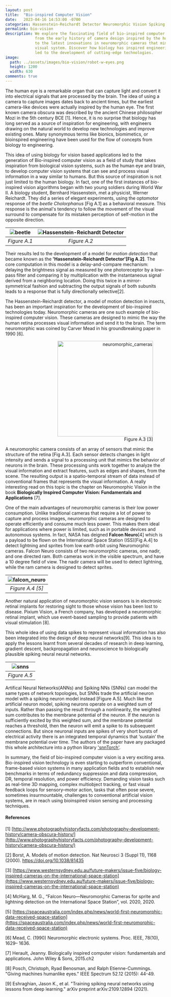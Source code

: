 ```yaml
---
layout: post
title:  "Bio-inspired Computer Vision"
date:   2023-04-16 14:53:00 -0700
categories: Hassenstein-Reichardt Detector Neuromorphic Vision Spiking Neural Networks snn
permalink: bio-vision
description: We explore the fascinating field of bio-inspired computer vision, 
             from the early history of camera design inspired by the human eye, 
             to the latest innovations in neuromorphic cameras that mimic the 
             visual system. Discover how biology has inspired engineering and 
             led to the development of cutting-edge technologies. 
image:
  path: ../assets/images/bio-vision/robot-w-eyes.png
  height: 1200
  width: 630
comments: true
---
```


The human eye is a remarkable organ that can capture light and convert it into 
electrical signals that are processed by the brain. The idea of using a camera 
to capture images dates back to ancient times, but the earliest camera-like 
devices were actually inspired by the human eye. The first known camera obscura 
was described by the ancient Chinese philosopher Mozi in the 5th century BCE [1].
Hence, it is no surprise that biology has long served as a source of 
inspiration for engineering, with engineers drawing on the natural world to 
develop new technologies and improve existing ones. Many synonymous terms like 
bionics, biomimetics, or bioinspired engineering have been used for the flow of 
concepts from biology to engineering.

This idea of using biology for vision based applications led to the generation 
of Bio-inspired computer vision as a field of study that takes inspiration from 
biological vision systems, such as the human eye and brain, to develop computer 
vision systems that can see and process visual information in a way similar to 
humans. But this source of inspiration is not just limited to the human biology.
In fact, one of the first instances of bio-inspired vision algorithms began with
two young soldiers during World War II. A biology student, Bernhard Hassenstein, 
met a physicist, Werner Reichardt. They did a series of elegant experiments, 
using the optomotor response of the *beetle Cholorphanus* [Fig A.1] as a behavioral 
measure. This response is the animal's tendency to follow the movement of the 
visual surround to compensate for its mistaken perception of self-motion in the
opposite direction. 

| ![beetle](../assets/images/bio-vision/beetle.webp "Figure A.1") | ![Hassenstein-Reichardt Detector](../assets/images/bio-vision/hrd.webp "Figure A.2") |
|:--:| :--:| 
| *Figure A.1* | *Figure A.2* |

Their results led to the development of a model for *motion 
detection* that became known as the <strong>'Hassenstein-Reichardt Detector'[Fig A.2]</strong>. The core 
computation in this model is a delay-and-compare mechanism: delaying the 
brightness signal as measured by one photoreceptor by a low-pass filter and 
comparing it by multiplication with the instantaneous signal derived from a 
neighboring location. Doing this twice in a mirror-symmetrical fashion and 
subtracting the output signals of both subunits leads to a response that is 
fully directionally selective[2]. 

The Hassenstein-Reichardt detector, a model of motion detection in insects, has 
been an important inspiration for the development of bio-inspired technologies 
today. Neuromorphic cameras are one such example of bio-inspired computer 
vision. These cameras are designed to mimic the way the human retina processes 
visual information and send it to the brain. The term neuromorphic was coined
by Carver Mead in his groundbreaking paper in 1990 [6].

<figure class="neuromorphic" align="right">
    <img src="../assets/images/bio-vision/neuromorphic.jpg" alt="neuromorphic_cameras" width="300"/>
    <figcaption>Figure A.3 [3]</figcaption>
</figure>

A neuromorphic camera consists of an array of sensors that mimic the structure 
of the retina [Fig A.3]. Each sensor detects changes in light intensity and sends a 
signal to a processing unit that mimics the behavior of neurons in the brain. 
These processing units work together to analyze the visual information and 
extract features, such as edges and shapes, from the scene. The resulting 
output is a spatio-temporal stream of data instead of conventional frames
that represents the visual information. A really interesting read on this topic 
is the chapter on Neuromorphic Vision in the book <strong>Biologically Inspired 
Computer Vision: Fundamentals and Applications</strong> [7].

One of the main advantages of neuromorphic cameras is their low power 
consumption. Unlike traditional cameras that require a lot of power to capture 
and process images, neuromorphic cameras are designed to operate efficiently and
consume much less power. This makes them ideal for applications where power is 
limited, such as in portable devices and autonomous systems. In fact, NASA has 
deigned <strong>Falcon Neuro</strong>[4] which is a payload to be flown on the International 
Space Station (ISS)[Fig A.4] to detect lightning and sprites from low earth orbit using 
Neuromorphic cameras. Falcon Neuro consists of two neuromorphic cameras, 
one nadir, and one directed ram. Both cameras work in the visible spectrum, and 
have a 10 degree field of view. The nadir camera will be used to detect 
lightning, while the ram camera is designed to detect sprites. 

| ![falcon_neuro](../assets/images/bio-vision/Project%20Falcon%20Neuro%20NASA.jpg "Figure A.4") | 
|:--:| 
| *Figure A.4 [5]* |

Another natural application of neuromorphic vision sensors is in electronic 
retinal implants for restoring sight to those whose vision has been lost to 
disease. Pixium Vision, a French company, has developed a neuromorphic 
retinal implant, which use event-based sampling to provide patients with visual 
stimulation [8]. 

This whole idea of using data spikes to represent visual information has also 
been integrated into the design of deep neural networks[9]. This idea is to 
apply the lessons learnt from several decades of research in deep learning, 
gradient descent, backpropagation and neuroscience to biologically plausible 
spiking neural neural networks.

| ![snns](../assets/images/bio-vision/spike_excite_alpha_ps2.gif "Figure A.5") | 
|:--:| 
| *Figure A.5* |


Artifical Neural Networks(ANNs) and Spiking NNs (SNNs) can model the same types 
of network topologies, but SNNs trade the artificial neuron model with a 
spiking neuron model instead [Figure A.5]. Much like the artificial neuron 
model, spiking neurons operate on a weighted sum of inputs. Rather than passing
the result through a nonlinearity, the weighted sum contributes to the 
membrane potential of the neuron. If the neuron is sufficiently excited by this 
weighted sum, and the membrane potential reaches a threshold, then the neuron 
will emit a spike to its subsequent connections. But since neuronal inputs are 
spikes of very short bursts of electrical activity there is an integrated 
temporal dynamics that ‘sustain’ the membrane potential over time. The authors
of the paper have any packaged this whole architecture into a python library
['snnTorch'](https://snntorch.readthedocs.io/en/latest/index.html).

In summary, the field of bio-inspired computer vision is a very exciting area. 
Bio-inspired vision technology is even starting to outperform conventional, 
frame-based vision systems in many application fields and to establish new 
benchmarks in terms of redundancy suppression and data compression, DR, temporal
resolution, and power efficiency. Demanding vision tasks such as real-time 3D 
mapping, complex multiobject tracking, or fast visual feedback loops for 
sensory–motor action, tasks that often pose severe, sometimes insurmountable, 
challenges to conventional artificial vision systems, are in reach using 
bioinspired vision sensing and processing techniques.


#### References

[1] [http://www.photographyhistoryfacts.com/photography-development-history/camera-obscura-history/](http://www.photographyhistoryfacts.com/photography-development-history/camera-obscura-history/)

[2] Borst, A. Models of motion detection. Nat Neurosci 3 (Suppl 11), 1168 (2000). https://doi.org/10.1038/81435

[3] [https://www.westernsydney.edu.au/future-makers/issue-five/biology-inspired-cameras-on-the-international-space-station](https://www.westernsydney.edu.au/future-makers/issue-five/biology-inspired-cameras-on-the-international-space-station)

[4] McHarg, M. G., “Falcon Neuro—Neuromorphic Cameras for sprite and lightning detection on the International Space Station”, vol. 2020, 2020.

[5] [https://spaceaustralia.com/index.php/news/world-first-neuromorphic-data-received-space-station](https://spaceaustralia.com/index.php/news/world-first-neuromorphic-data-received-space-station)

[6] Mead, C. (1990) Neuromorphic electronic systems. Proc. IEEE, 78(10), 1629– 1636.

[7] Herault, Jeanny. Biologically inspired computer vision: fundamentals and applications. John Wiley & Sons, 2015.ch2

[8] Posch, Christoph, Ryad Benosman, and Ralph Etienne-Cummings. "Giving machines humanlike eyes." IEEE Spectrum 52.12 (2015): 44-49.

[9] Eshraghian, Jason K., et al. "Training spiking neural networks using lessons from deep learning." arXiv preprint arXiv:2109.12894 (2021).